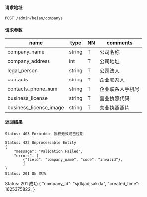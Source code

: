 #### 请求地址

```
POST /admin/beian/companys
```

#### 请求参数	 

name                  |type    |NN |comments
----------------------|--------|---|----------------------
company_name          |string  |T  |公司名称
company_address       |int     |T  |公司地址
legal_person          |string  |T  |公司法人
contacts      	      |string  |T  |企业联系人
contacts_phone_num    |string  |T  |企业联系人手机号
business_license      |string  |T  |营业执照代码 
business_license_image|string  |T  |营业执照照片 

#### 返回结果

```
Status: 403 Forbidden 授权无效或已过期

Status: 422 Unprocessable Entity
{
    "message": "Validation Failed",
	"errors": [
        {"field": "company_name", "code": "invalid"},
        ]
}
Status: 201 Ok 成功

```
Status: 201 成功
{
	"company_id": "sjdkjadjsakjda",
	"created_time": 1625375822,
}